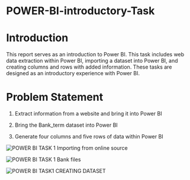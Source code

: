 # POWER-BI-introductory-Task

# Introduction
This report serves as an introduction to Power BI. This task includes web data extraction within Power BI, importing a dataset into Power BI, and creating columns and rows with added information. These tasks are designed as an introductory experience with Power BI.

# Problem Statement
1. Extract information from a website and bring it into Power BI

2. Bring the Bank_term dataset into Power BI

3. Generate four columns and five rows of data within Power BI


![POWER BI TASK 1 Importing from online source](https://github.com/Tonyigba/POWER-BI-introductory-Task/assets/143624967/8b0d6698-5cbd-4af6-82f5-32870a6369b9)

![POWER BI TASK 1 Bank files](https://github.com/Tonyigba/POWER-BI-introductory-Task/assets/143624967/48d094b9-fa00-4f71-8f8f-6b0e47a8a3f1)


![POWER BI TASK1 CREATING DATASET](https://github.com/Tonyigba/POWER-BI-introductory-Task/assets/143624967/1f8e1b2e-7ede-437c-a569-3fe256f07ac2)


